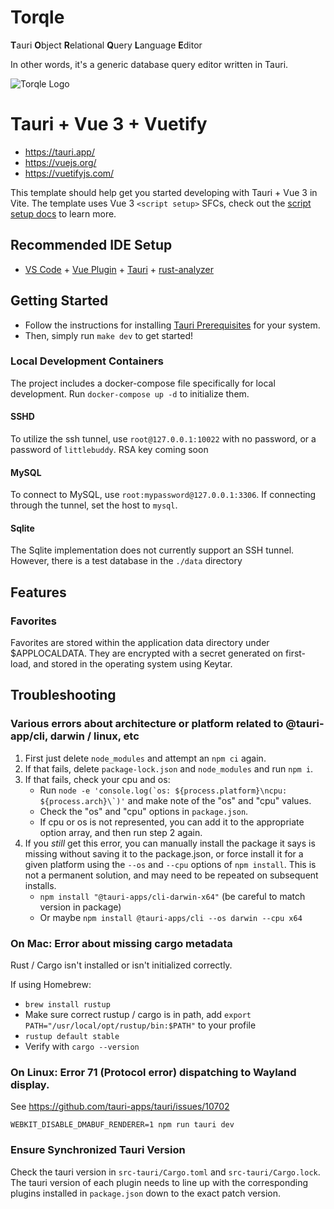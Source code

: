 Torqle
==================================
**T**auri **O**bject **R**elational **Q**uery **L**anguage **E**ditor

In other words, it's a generic database query editor written in Tauri.

![Torqle Logo](src-tauri/icons/128x128.png)

# Tauri + Vue 3 + Vuetify

- https://tauri.app/
- https://vuejs.org/
- https://vuetifyjs.com/

This template should help get you started developing with Tauri + Vue 3 in Vite. The template uses Vue 3 `<script setup>` SFCs, check out the [script setup docs](https://v3.vuejs.org/api/sfc-script-setup.html#sfc-script-setup) to learn more.

## Recommended IDE Setup

- [VS Code](https://code.visualstudio.com/) + [Vue Plugin](https://marketplace.visualstudio.com/items?itemName=Vue.volar) + [Tauri](https://marketplace.visualstudio.com/items?itemName=tauri-apps.tauri-vscode) + [rust-analyzer](https://marketplace.visualstudio.com/items?itemName=rust-lang.rust-analyzer)

## Getting Started

- Follow the instructions for installing [Tauri Prerequisites](https://v2.tauri.app/start/prerequisites/) for your system.
- Then, simply run `make dev` to get started!

### Local Development Containers

The project includes a docker-compose file specifically for local development. Run `docker-compose up -d` to initialize them.

#### SSHD
To utilize the ssh tunnel, use `root@127.0.0.1:10022` with no password, or a password of `littlebuddy`. RSA key coming soon

#### MySQL
To connect to MySQL, use `root:mypassword@127.0.0.1:3306`. If connecting through the tunnel, set the host to `mysql`.

#### Sqlite
The Sqlite implementation does not currently support an SSH tunnel. However, there is a test database in the `./data` directory

## Features

### Favorites
Favorites are stored within the application data directory under $APPLOCALDATA. They are encrypted with a secret generated on first-load, and stored in the operating system using Keytar.

## Troubleshooting

### Various errors about architecture or platform related to @tauri-app/cli, darwin / linux, etc

1. First just delete `node_modules` and attempt an `npm ci` again.
1. If that fails, delete `package-lock.json` and `node_modules` and run `npm i`.
1. If that fails, check your cpu and os:
    - Run ``node -e 'console.log(`os: ${process.platform}\ncpu: ${process.arch}\`)'`` and make note of the "os" and "cpu" values.
    - Check the "os" and "cpu" options in `package.json`.
    - If cpu or os is not represented, you can add it to the appropriate option array, and then run step 2 again.
1. If you _still_ get this error, you can manually install the package it says is missing without saving it to the package.json, or force install it for a given platform using the `--os` and `--cpu` options of `npm install`. This is not a permanent solution, and may need to be repeated on subsequent installs.
    - `npm install "@tauri-apps/cli-darwin-x64"` (be careful to match version in package)
    - Or maybe `npm install @tauri-apps/cli --os darwin --cpu x64`

### On Mac: Error about missing cargo metadata

Rust / Cargo isn't installed or isn't initialized correctly.

If using Homebrew:
 - `brew install rustup`
 - Make sure correct rustup / cargo is in path, add `export PATH="/usr/local/opt/rustup/bin:$PATH"` to your profile
 - `rustup default stable`
 - Verify with `cargo --version`

### On Linux: Error 71 (Protocol error) dispatching to Wayland display.

See https://github.com/tauri-apps/tauri/issues/10702

`WEBKIT_DISABLE_DMABUF_RENDERER=1 npm run tauri dev`

### Ensure Synchronized Tauri Version
Check the tauri version in `src-tauri/Cargo.toml` and `src-tauri/Cargo.lock`. The tauri version of each plugin needs to line up with
the corresponding plugins installed in `package.json` down to the exact patch version.